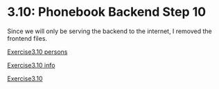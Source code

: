 # 3.10: Phonebook Backend Step 10

Since we will only be serving the backend to the internet, I removed the frontend files.

[Exercise3.10 persons](https://part3exercise10.onrender.com/api/persons)

[Exercise3.10 info](https://part3exercise3-10.onrender.com/info)

[Exercise3.10](https://part3exercise3-10.onrender.com)


